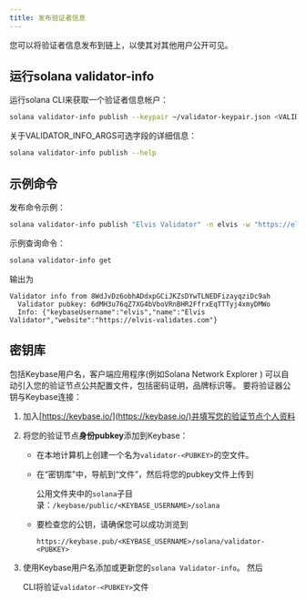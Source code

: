 ```yaml
---
title: 发布验证者信息
---
```


您可以将验证者信息发布到链上，以使其对其他用户公开可见。

## 运行solana validator-info

运行solana CLI来获取一个验证者信息帐户：

```bash
solana validator-info publish --keypair ~/validator-keypair.json <VALIDATOR_INFO_ARGS> <VALIDATOR_NAME>
```

关于VALIDATOR_INFO_ARGS可选字段的详细信息：

```bash
solana validator-info publish --help
```

## 示例命令

发布命令示例：

```bash
solana validator-info publish "Elvis Validator" -n elvis -w "https://elvis-validates.com"
```

示例查询命令：

```bash
solana validator-info get
```

输出为

```text
Validator info from 8WdJvDz6obhADdxpGCiJKZsDYwTLNEDFizayqziDc9ah
  Validator pubkey: 6dMH3u76qZ7XG4bVboVRnBHR2FfrxEqTTTyj4xmyDMWo
  Info: {"keybaseUsername":"elvis","name":"Elvis Validator","website":"https://elvis-validates.com"}
```

## 密钥库

包括Keybase用户名，客户端应用程序\(例如Solana Network Explorer \) 可以自动引入您的验证节点公共配置文件，包括密码证明，品牌标识等。 要将验证器公钥与Keybase连接：

1. 加入[https://keybase.io/](https://keybase.io/)并填写您的验证节点个人资料
2. 将您的验证节点**身份pubkey**添加到Keybase：

   - 在本地计算机上创建一个名为`validator-<PUBKEY>`的空文件。
   - 在“密钥库”中，导航到“文件”，然后将您的pubkey文件上传到

     公用文件夹中的`solana`子目录：`/keybase/public/<KEYBASE_USERNAME>/solana`

   - 要检查您的公钥，请确保您可以成功浏览到

     `https://keybase.pub/<KEYBASE_USERNAME>/solana/validator-<PUBKEY>`

3. 使用Keybase用户名添加或更新您的`solana Validator-info`。 然后

   CLI将验证`validator-<PUBKEY>`文件
